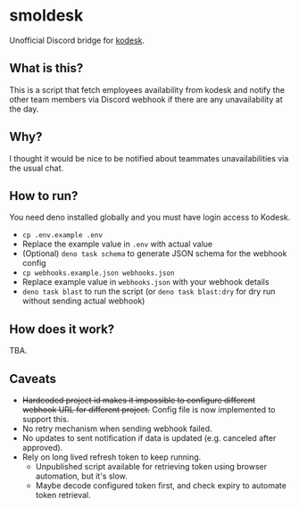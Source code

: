 # smoldesk

Unofficial Discord bridge for [kodesk](https://github.com/kodefox/kodesk/).

## What is this?

This is a script that fetch employees availability from kodesk and notify
the other team members via Discord webhook if there are any unavailability
at the day.

## Why?

I thought it would be nice to be notified about teammates unavailabilities
via the usual chat.

## How to run?

You need deno installed globally and you must have login access to Kodesk.

- `cp .env.example .env`
- Replace the example value in `.env` with actual value
- (Optional) `deno task schema` to generate JSON schema for the webhook config
- `cp webhooks.example.json webhooks.json`
- Replace example value in `webhooks.json` with your webhook details
- `deno task blast` to run the script
  (or `deno task blast:dry` for dry run without sending actual webhook)

## How does it work?

TBA.

## Caveats

- ~~Hardcoded project id makes it impossible to configure
  different webhook URL for different project.~~
  Config file is now implemented to support this.
- No retry mechanism when sending webhook failed.
- No updates to sent notification if data is updated (e.g. canceled after approved).
- Rely on long lived refresh token to keep running.
  - Unpublished script available for retrieving token using browser automation,
    but it's slow.
  - Maybe decode configured token first, and check expiry to automate token retrieval.
